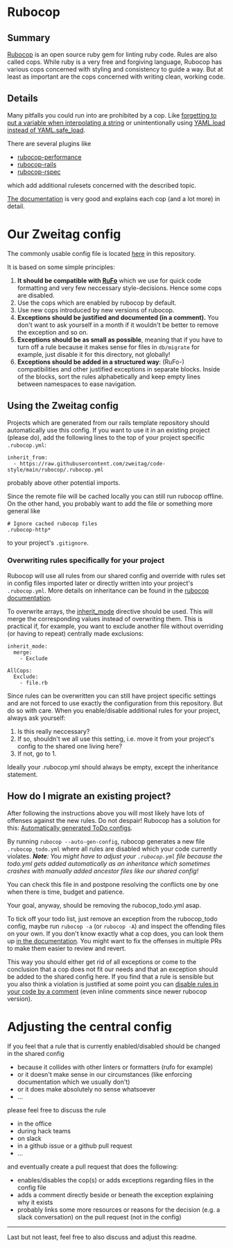 # Rubocop

## Summary

[Rubocop](https://github.com/rubocop-hq/rubocop) is an open source ruby gem for linting ruby code. Rules are also called cops. While ruby is a very free and forgiving language, Rubocop has various cops concerned with styling and consistency to guide a way. But at least as important are the cops concerned with writing clean, working code.

## Details
Many pitfalls you could run into are prohibited by a cop. Like [forgetting to put a variable when interpolating a string](https://docs.rubocop.org/rubocop/cops_lint.html#lintemptyinterpolation) or unintentionally using [YAML.load instead of YAML.safe_load](https://docs.rubocop.org/rubocop/cops_security.html#securityyamlload).

There are several plugins like
* [rubocop-performance](https://github.com/rubocop-hq/rubocop-performance)
* [rubocop-rails](https://github.com/rubocop-hq/rubocop-rails)
* [rubocop-rspec](https://github.com/rubocop-hq/rubocop-rspec)

which add additional rulesets concerned with the described topic.

[The documentation](https://docs.rubocop.org/rubocop/index.html) is very good and explains each cop (and a lot more) in detail.

# Our Zweitag config

The commonly usable config file is located [here](rubocop/.rubocop.yml) in this repository.

It is based on some simple principles:
1. **It should be compatible with [RuFo](https://github.com/ruby-formatter/rufo)** which we use for quick code formatting and very few neccessary style-decisions. Hence some cops are disabled.
1. Use the cops which are enabled by rubocop by default.
1. Use new cops introduced by new versions of rubocop.
1. **Exceptions should be justified and documented (in a comment).** You don't want to ask yourself in a month if it wouldn't be better to remove the exception and so on.
1. **Exceptions should be as small as possible**, meaning that if you have to turn off a rule because it makes sense for files in `db/migrate` for example, just disable it for this directory, not globally!
1. **Exceptions should be added in a structured way**:
(RuFo-) compatibilities and other justified exceptions in separate blocks. Inside of the blocks, sort the rules alphabetically and keep empty lines between namespaces to ease navigation.

## Using the Zweitag config

Projects which are generated from our rails template repository should automatically use this config. If you want to use it in an existing project (please do), add the following lines to the top of your project specific `.rubocop.yml`:
```
inherit_from:
  - https://raw.githubusercontent.com/zweitag/code-style/main/rubocop/.rubocop.yml
```
probably above other potential imports.

Since the remote file will be cached locally you can still run rubocop offline. On the other hand, you probably want to add the file or something more general like
```
# Ignore cached rubocop files
.rubocop-http*
```
to your project's `.gitignore`.

### Overwriting rules specifically for your project

Rubocop will use all rules from our shared config and override with rules set in config files imported later or directly written into your project's `.rubocop.yml`. More details on inheritance can be found in the
[rubocop documentation](https://docs.rubocop.org/rubocop/configuration.html#inheritance).

To overwrite arrays, the [inherit_mode](https://docs.rubocop.org/rubocop/configuration.html#merging-arrays-using-inherit_mode) directive should be used. This will merge the corresponding values instead of overwriting them. This is practical if, for example, you want to exclude another file without overriding (or having to repeat) centrally made exclusions:

```
inherit_mode:
  merge:
    - Exclude

AllCops:
  Exclude:
    - file.rb
```

Since rules can be overwritten you can still have project specific settings and are not forced to use exactly the configuration from this repository. But do so with care. When you enable/disable additional rules for your project, always ask yourself:
1. Is this really neccessary?
2. If so, shouldn't we all use this setting, i.e. move it from your project's config to the shared one living here?
3. If not, go to 1.

Ideally your .rubocop.yml should always be empty, except the inheritance statement.

## How do I migrate an existing project?

After following the instructions above you will most likely have lots of offenses against the new rules. Do not despair! Rubocop has a solution for this:
[Automatically generated ToDo configs](https://docs.rubocop.org/rubocop/configuration.html#automatically-generated-configuration).

By running `rubocop --auto-gen-config`, rubocop generates a new file `.rubocop_todo.yml` where all rules are disabled which your code currently violates. ***Note**: You might have to adjust your `.rubocop.yml` file because the todo.yml gets added automatically as an inheritance which sometimes crashes with manually added ancestor files like our shared config!*

You can check this file in and postpone resolving the conflicts one by one when there is time, budget and patience.

Your goal, anyway, should be removing the rubocop_todo.yml asap.

To tick off your todo list, just remove an exception from the rubocop_todo config, maybe run `rubocop -a` (or `rubocop -A`) and inspect the offending files on your own. If you don't know exactly what a cop does, you can look them up [in the documentation](https://docs.rubocop.org/rubocop/cops.html).
You might want to fix the offenses in multiple PRs to make them easier to review and revert.

This way you should either get rid of all exceptions or come to the conclusion that a cop does not fit our needs and that an exception should be added to the shared config here.
If you find that a rule is sensible but you also think a violation is justified at some point you can [disable rules in your code by a comment](https://docs.rubocop.org/rubocop/configuration.html#disabling-cops-within-source-code) (even inline comments since newer rubocop version).

# Adjusting the central config

If you feel that a rule that is currently enabled/disabled should be changed in the shared config
* because it collides with other linters or formatters (rufo for example)
* or it doesn't make sense in our circumstances (like enforcing documentation which we usually don't)
* or it does make absolutely no sense whatsoever
* ...

please feel free to discuss the rule
* in the office
* during hack teams
* on slack
* in a github issue or a github pull request
* ...

and eventually create a pull request that does the following:
* enables/disables the cop(s) or adds exceptions regarding files in the config file
* adds a comment directly beside or beneath the exception explaining why it exists
* probably links some more resources or reasons for the decision (e.g. a slack conversation) on the pull request (not in the config)

---

Last but not least, feel free to also discuss and adjust this readme.
